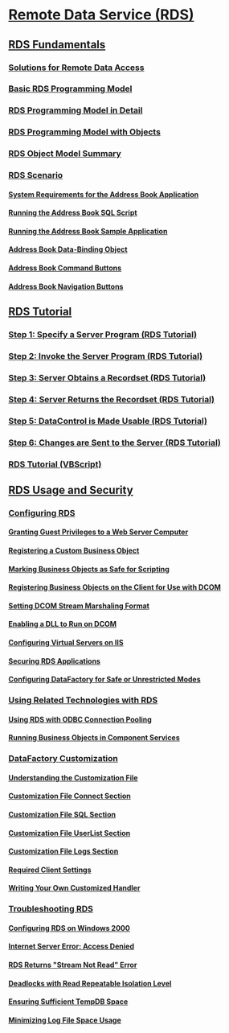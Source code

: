 # [Remote Data Service (RDS)](remote-data-service-rds.md)

## [RDS Fundamentals](rds-fundamentals.md)
### [Solutions for Remote Data Access](solutions-for-remote-data-access.md)
### [Basic RDS Programming Model](basic-rds-programming-model.md)
### [RDS Programming Model in Detail](rds-programming-model-in-detail.md)
### [RDS Programming Model with Objects](rds-programming-model-with-objects.md)
### [RDS Object Model Summary](rds-object-model-summary.md)

### [RDS Scenario](rds-scenario.md)
#### [System Requirements for the Address Book Application](system-requirements-for-the-address-book-application.md)
#### [Running the Address Book SQL Script](running-the-address-book-sql-script.md)
#### [Running the Address Book Sample Application](running-the-address-book-sample-application.md)
#### [Address Book Data-Binding Object](address-book-data-binding-object.md)
#### [Address Book Command Buttons](address-book-command-buttons.md)
#### [Address Book Navigation Buttons](address-book-navigation-buttons.md)

## [RDS Tutorial](rds-tutorial.md)
### [Step 1: Specify a Server Program (RDS Tutorial)](step-1-specify-a-server-program-rds-tutorial.md)
### [Step 2: Invoke the Server Program (RDS Tutorial)](step-2-invoke-the-server-program-rds-tutorial.md)
### [Step 3: Server Obtains a Recordset (RDS Tutorial)](step-3-server-obtains-a-recordset-rds-tutorial.md)
### [Step 4: Server Returns the Recordset (RDS Tutorial)](step-4-server-returns-the-recordset-rds-tutorial.md)
### [Step 5: DataControl is Made Usable (RDS Tutorial)](step-5-datacontrol-is-made-usable-rds-tutorial.md)
### [Step 6: Changes are Sent to the Server (RDS Tutorial)](step-6-changes-are-sent-to-the-server-rds-tutorial.md)
### [RDS Tutorial (VBScript)](rds-tutorial-vbscript.md)



## [RDS Usage and Security](rds-usage-and-security.md)

### [Configuring RDS](configuring-rds.md)
#### [Granting Guest Privileges to a Web Server Computer](granting-guest-privileges-to-a-web-server-computer.md)
#### [Registering a Custom Business Object](registering-a-custom-business-object.md)
#### [Marking Business Objects as Safe for Scripting](marking-business-objects-as-safe-for-scripting.md)
#### [Registering Business Objects on the Client for Use with DCOM](registering-business-objects-on-the-client-for-use-with-dcom.md)
#### [Setting DCOM Stream Marshaling Format](setting-dcom-stream-marshaling-format.md)
#### [Enabling a DLL to Run on DCOM](enabling-a-dll-to-run-on-dcom.md)
#### [Configuring Virtual Servers on IIS](configuring-virtual-servers-on-iis.md)
#### [Securing RDS Applications](securing-rds-applications.md)
#### [Configuring DataFactory for Safe or Unrestricted Modes](configuring-datafactory-for-safe-or-unrestricted-modes.md)

### [Using Related Technologies with RDS](using-related-technologies-with-rds.md)
#### [Using RDS with ODBC Connection Pooling](using-rds-with-odbc-connection-pooling.md)
#### [Running Business Objects in Component Services](running-business-objects-in-component-services.md)

### [DataFactory Customization](datafactory-customization.md)
#### [Understanding the Customization File](understanding-the-customization-file.md)
#### [Customization File Connect Section](customization-file-connect-section.md)
#### [Customization File SQL Section](customization-file-sql-section.md)
#### [Customization File UserList Section](customization-file-userlist-section.md)
#### [Customization File Logs Section](customization-file-logs-section.md)
#### [Required Client Settings](required-client-settings.md)
#### [Writing Your Own Customized Handler](writing-your-own-customized-handler.md)

### [Troubleshooting RDS](troubleshooting-rds.md)
#### [Configuring RDS on Windows 2000](configuring-rds-on-windows-2000.md)
#### [Internet Server Error: Access Denied](internet-server-error-access-denied.md)
#### [RDS Returns "Stream Not Read" Error](rds-returns-stream-not-read-error.md)
#### [Deadlocks with Read Repeatable Isolation Level](deadlocks-with-read-repeatable-isolation-level.md)
#### [Ensuring Sufficient TempDB Space](ensuring-sufficient-tempdb-space.md)
#### [Minimizing Log File Space Usage](minimizing-log-file-space-usage.md)

